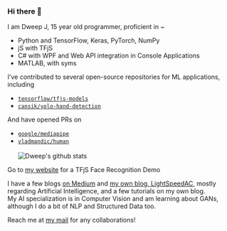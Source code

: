 ### Hi there 👋
I am Dweep J, 15 year old programmer, proficient in ~
- Python and TensorFlow, Keras, PyTorch, NumPy
- jS with TFjS
- C# with WPF and Web API integration in Console Applications
- MATLAB, with syms         
                       
I've contributed to several open-source repositories for ML applications, including 
* [`tensorflow/tfjs-models`](https://github.com/tensorflow/tfjs-models "Tensorflow.jS Models")
* [`cansik/yolo-hand-detection`](https://github.com/cansik/yolo-hand-detection "YOLO Hand Detection")
                              
And have opened PRs on 
* [`google/mediapipe`](https://github.com/google/mediapipe "Mediapipe")
* [`vladmandic/human`](https://github.com/vladmandic/human "Human")
<br /><br />
![Dweep's github stats](https://github-readme-stats.vercel.app/api?username=djthegr8&count_private=true)
                                     
Go to [my website](https://djthegr8.github.io) for a TFjS Face Recognition Demo    
     
I have a few blogs [on Medium](https://dj-ai.medium.com/) and [my own blog, LightSpeedAC](https://lightspeedac.blogspot.com/), mostly regarding Artificial Intelligence, and a few tutorials on my own blog.   
My AI specialization is in Computer Vision and am learning about GANs, although I do a bit of NLP and Structured Data too.    
     
Reach me at [my mail](mailto:dweepjoshipuracar@gmail.com) for any collaborations!
<!--
**djthegr8/djthegr8** is a ✨ _special_ ✨ repository because its `README.md` (this file) appears on your GitHub profile.

Here are some ideas to get you started:

- 🔭 I’m currently working on ...
- 🌱 I’m currently learning ...
- 👯 I’m looking to collaborate on ...
- 🤔 I’m looking for help with ...
- 💬 Ask me about ...
- 📫 How to reach me: ...
- 😄 Pronouns: ...
- ⚡ Fun fact: ...
-->
